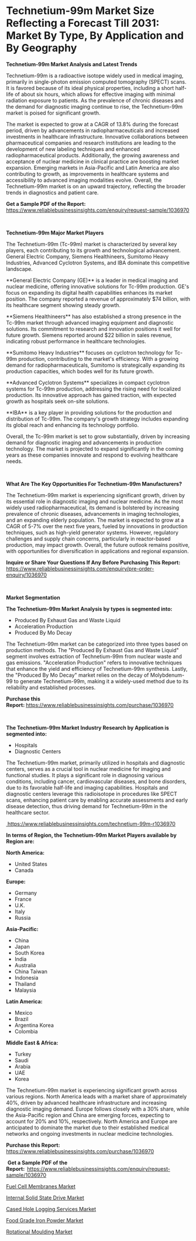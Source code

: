 <p><h1>Technetium-99m Market Size Reflecting a Forecast Till 2031: Market By Type, By Application and By Geography</h1></p><p><strong>Technetium-99m Market Analysis and Latest Trends</strong></p>
<p><p>Technetium-99m is a radioactive isotope widely used in medical imaging, primarily in single-photon emission computed tomography (SPECT) scans. It is favored because of its ideal physical properties, including a short half-life of about six hours, which allows for effective imaging with minimal radiation exposure to patients. As the prevalence of chronic diseases and the demand for diagnostic imaging continue to rise, the Technetium-99m market is poised for significant growth.</p><p>The market is expected to grow at a CAGR of 13.8% during the forecast period, driven by advancements in radiopharmaceuticals and increased investments in healthcare infrastructure. Innovative collaborations between pharmaceutical companies and research institutions are leading to the development of new labeling techniques and enhanced radiopharmaceutical products. Additionally, the growing awareness and acceptance of nuclear medicine in clinical practice are boosting market expansion. Emerging markets in Asia-Pacific and Latin America are also contributing to growth, as improvements in healthcare systems and accessibility to advanced imaging modalities evolve. Overall, the Technetium-99m market is on an upward trajectory, reflecting the broader trends in diagnostics and patient care.</p></p>
<p><strong>Get a Sample PDF of the Report:&nbsp;</strong> <a href="https://www.reliablebusinessinsights.com/enquiry/request-sample/1036970?utm_campaign=96&utm_medium=2&utm_source=Github&utm_content=ia&utm_term=04122024&utm_id=technetium-99m">https://www.reliablebusinessinsights.com/enquiry/request-sample/1036970</a></p>
<p>&nbsp;</p>
<p><strong>Technetium-99m Major Market Players</strong></p>
<p><p>The Technetium-99m (Tc-99m) market is characterized by several key players, each contributing to its growth and technological advancement. General Electric Company, Siemens Healthineers, Sumitomo Heavy Industries, Advanced Cyclotron Systems, and IBA dominate this competitive landscape.</p><p>**General Electric Company (GE)** is a leader in medical imaging and nuclear medicine, offering innovative solutions for Tc-99m production. GE's focus on expanding its digital health capabilities enhances its market position. The company reported a revenue of approximately $74 billion, with its healthcare segment showing steady growth.</p><p>**Siemens Healthineers** has also established a strong presence in the Tc-99m market through advanced imaging equipment and diagnostic solutions. Its commitment to research and innovation positions it well for future growth. Siemens reported around $22 billion in sales revenue, indicating robust performance in healthcare technologies.</p><p>**Sumitomo Heavy Industries** focuses on cyclotron technology for Tc-99m production, contributing to the market's efficiency. With a growing demand for radiopharmaceuticals, Sumitomo is strategically expanding its production capacities, which bodes well for its future growth. </p><p>**Advanced Cyclotron Systems** specializes in compact cyclotron systems for Tc-99m production, addressing the rising need for localized production. Its innovative approach has gained traction, with expected growth as hospitals seek on-site solutions.</p><p>**IBA** is a key player in providing solutions for the production and distribution of Tc-99m. The company's growth strategy includes expanding its global reach and enhancing its technology portfolio.</p><p>Overall, the Tc-99m market is set to grow substantially, driven by increasing demand for diagnostic imaging and advancements in production technology. The market is projected to expand significantly in the coming years as these companies innovate and respond to evolving healthcare needs.</p></p>
<p>&nbsp;</p>
<p><strong>What Are The Key Opportunities For Technetium-99m Manufacturers?</strong></p>
<p><p>The Technetium-99m market is experiencing significant growth, driven by its essential role in diagnostic imaging and nuclear medicine. As the most widely used radiopharmaceutical, its demand is bolstered by increasing prevalence of chronic diseases, advancements in imaging technologies, and an expanding elderly population. The market is expected to grow at a CAGR of 5-7% over the next five years, fueled by innovations in production techniques, such as high-yield generator systems. However, regulatory challenges and supply chain concerns, particularly in reactor-based production, may impact growth. Overall, the future outlook remains positive, with opportunities for diversification in applications and regional expansion.</p></p>
<p><strong>Inquire or Share Your Questions If Any Before Purchasing This Report:</strong> <a href="https://www.reliablebusinessinsights.com/enquiry/pre-order-enquiry/1036970?utm_campaign=96&utm_medium=2&utm_source=Github&utm_content=ia&utm_term=04122024&utm_id=technetium-99m">https://www.reliablebusinessinsights.com/enquiry/pre-order-enquiry/1036970</a></p>
<p>&nbsp;</p>
<p><strong>Market Segmentation</strong></p>
<p><strong>The Technetium-99m Market Analysis by types is segmented into:</strong></p>
<p><ul><li>Produced By Exhaust Gas and Waste Liquid</li><li>Acceleration Production</li><li>Produced By Mo Decay</li></ul></p>
<p><p>The Technetium-99m market can be categorized into three types based on production methods. The "Produced By Exhaust Gas and Waste Liquid" segment involves extraction of Technetium-99m from nuclear waste and gas emissions. "Acceleration Production" refers to innovative techniques that enhance the yield and efficiency of Technetium-99m synthesis. Lastly, the "Produced By Mo Decay" market relies on the decay of Molybdenum-99 to generate Technetium-99m, making it a widely-used method due to its reliability and established processes.</p></p>
<p><strong>Purchase this Report:&nbsp;</strong><a href="https://www.reliablebusinessinsights.com/purchase/1036970?utm_campaign=96&utm_medium=2&utm_source=Github&utm_content=ia&utm_term=04122024&utm_id=technetium-99m">https://www.reliablebusinessinsights.com/purchase/1036970</a></p>
<p>&nbsp;</p>
<p><strong>The Technetium-99m Market Industry Research by Application is segmented into:</strong></p>
<p><ul><li>Hospitals</li><li>Diagnostic Centers</li></ul></p>
<p><p>The Technetium-99m market, primarily utilized in hospitals and diagnostic centers, serves as a crucial tool in nuclear medicine for imaging and functional studies. It plays a significant role in diagnosing various conditions, including cancer, cardiovascular diseases, and bone disorders, due to its favorable half-life and imaging capabilities. Hospitals and diagnostic centers leverage this radioisotope in procedures like SPECT scans, enhancing patient care by enabling accurate assessments and early disease detection, thus driving demand for Technetium-99m in the healthcare sector.</p></p>
<p><a href="https://www.reliablebusinessinsights.com/technetium-99m-r1036970?utm_campaign=96&utm_medium=2&utm_source=Github&utm_content=ia&utm_term=04122024&utm_id=technetium-99m">&nbsp;https://www.reliablebusinessinsights.com/technetium-99m-r1036970</a></p>
<p><strong>In terms of Region, the Technetium-99m Market Players available by Region are:</strong></p>
<p>
    <p> <strong> North America: </strong>
        <ul>
            <li>United States</li>
            <li>Canada</li>
        </ul>
        </p> 
    <p> <strong> Europe: </strong>
        <ul>
            <li>Germany</li>
            <li>France</li>
            <li>U.K.</li>
            <li>Italy</li>
            <li>Russia</li>
        </ul>
        </p> 
    <p> <strong> Asia-Pacific: </strong>
        <ul>
            <li>China</li>
            <li>Japan</li>
            <li>South Korea</li>
            <li>India</li>
            <li>Australia</li>
            <li>China Taiwan</li>
            <li>Indonesia</li>
            <li>Thailand</li>
            <li>Malaysia</li>
        </ul>
        </p> 
    <p> <strong> Latin America: </strong>
        <ul>
            <li>Mexico</li>
            <li>Brazil</li>
            <li>Argentina Korea</li>
            <li>Colombia</li>
        </ul>
        </p> 
    <p> <strong> Middle East & Africa: </strong>
        <ul>
            <li>Turkey</li>
            <li>Saudi</li>
            <li>Arabia</li>
            <li>UAE</li>
            <li>Korea</li>
        </ul>
    </p>
    </p>
<p><p>The Technetium-99m market is experiencing significant growth across various regions. North America leads with a market share of approximately 40%, driven by advanced healthcare infrastructure and increasing diagnostic imaging demand. Europe follows closely with a 30% share, while the Asia-Pacific region and China are emerging forces, expecting to account for 20% and 10%, respectively. North America and Europe are anticipated to dominate the market due to their established medical networks and ongoing investments in nuclear medicine technologies.</p></p>
<p><strong>Purchase this Report: </strong><a href="https://www.reliablebusinessinsights.com/purchase/1036970?utm_campaign=96&utm_medium=2&utm_source=Github&utm_content=ia&utm_term=04122024&utm_id=technetium-99m">https://www.reliablebusinessinsights.com/purchase/1036970</a></p>
<p>&nbsp;<strong>Get a Sample PDF of the Report:&nbsp;&nbsp;</strong><a href="https://www.reliablebusinessinsights.com/enquiry/request-sample/1036970?utm_campaign=96&utm_medium=2&utm_source=Github&utm_content=ia&utm_term=04122024&utm_id=technetium-99m">https://www.reliablebusinessinsights.com/enquiry/request-sample/1036970</a></p>
<p><strong></strong></p>
<p><p><a href="https://github.com/luisem4tmccuan/Market-Research-Report-List-1/blob/main/fuel-cell-membranes-market.md?utm_campaign=96&utm_medium=2&utm_source=Github&utm_content=ia&utm_term=04122024&utm_id=technetium-99m">Fuel Cell Membranes Market</a></p><p><a href="https://issuu.com/reportprime-2/docs/internal-solid-state-drive-market-size-2030.pptx?utm_campaign=96&utm_medium=2&utm_source=Github&utm_content=ia&utm_term=04122024&utm_id=technetium-99m">Internal Solid State Drive Market</a></p><p><a href="https://www.linkedin.com/pulse/data-global-cased-hole-logging-services-markets-share-size-sjfoe?utm_campaign=96&utm_medium=2&utm_source=Github&utm_content=ia&utm_term=04122024&utm_id=technetium-99m">Cased Hole Logging Services Market</a></p><p><a href="https://github.com/DianaWilson796/Market-Research-Report-List-1/blob/main/food-grade-iron-powder-market.md?utm_campaign=96&utm_medium=2&utm_source=Github&utm_content=ia&utm_term=04122024&utm_id=technetium-99m">Food Grade Iron Powder Market</a></p><p><a href="https://www.linkedin.com/pulse/future-outlook-rotational-moulding-market-2024-2031-wttme?utm_campaign=96&utm_medium=2&utm_source=Github&utm_content=ia&utm_term=04122024&utm_id=technetium-99m">Rotational Moulding Market</a></p></p>